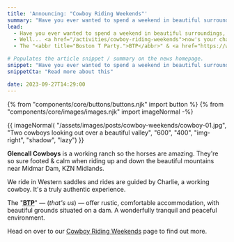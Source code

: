 ```yaml
---
title: 'Announcing: "Cowboy Riding Weekends"'
summary: "Have you ever wanted to spend a weekend in beautiful surroundings, on horseback, like a cowboy? Then join Boston T Party & Glencall Cowboys sometime for an unforgettable horse riding experience."
lead:
  - Have you ever wanted to spend a weekend in beautiful surroundings, on horseback, like a cowboy?
  - Well... <a href="/activities/cowboy-riding-weekends">now's your chance</a>.
  - The "<abbr title="Boston T Party.">BTP</abbr>" & <a href="https://www.facebook.com/profile.php?id=100078836859229&mibextid=ZbWKwL">Glencall Cowboys</a> ranch have teamed up to offer guests an opportunity to take time out to have a really unique horse riding experience.

# Populates the article snippet / summary on the news homepage.
snippet: "Have you ever wanted to spend a weekend in beautiful surroundings, on horseback, like a cowboy? Then join Boston T Party & Glencall Cowboys sometime for an unforgettable horse riding experience."
snippetCta: "Read more about this"

date: 2023-09-27T14:29:00
---
```


{% from "components/core/buttons/buttons.njk" import button %}
{% from "components/core/images/images.njk" import imageNormal -%}

{{ imageNormal(
  "/assets/images/posts/cowboy-weekends/cowboy-01.jpg",
  "Two cowboys looking out over a beautiful valley",
  "600",
  "400",
  "img-right",
  "shadow",
  "lazy")
}}

**Glencall Cowboys** is a working ranch so the horses are amazing. They're so sure footed & calm when riding up and down the beautiful mountains near Midmar Dam, KZN Midlands.

We ride in Western saddles and rides are guided by Charlie, a working cowboy. It's a truly authentic experience.

The "<abbr title="Boston T Party."><b>BTP</b></abbr>" &mdash; (*that's us*) &mdash;  offer rustic, comfortable accommodation, with beautiful grounds situated on a dam. A wonderfully tranquil and peaceful environment.

Head on over to our [Cowboy Riding Weekends](/activities/cowboy-riding-weekends) page to find out more.
